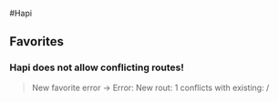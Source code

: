 #Hapi

## Favorites

### Hapi does not allow conflicting routes!
> New favorite error -> Error: New rout: 1 conflicts with existing: /
